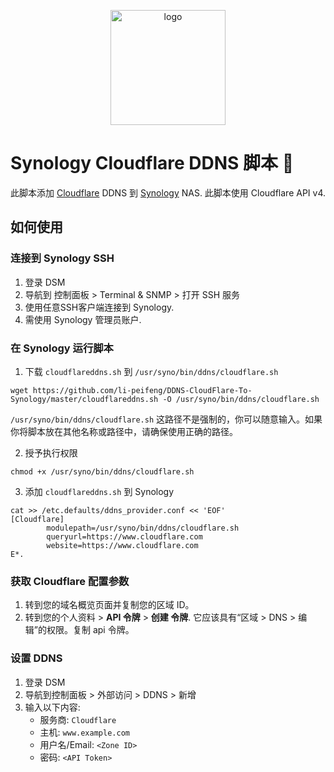 <p align="center">
  <a href="https://peifeng.li"><img width="184px" alt="logo" src="https://cdn.jsdelivr.net/gh/li-peifeng/static/logo.png" />
  </a>
</p>

# Synology Cloudflare DDNS 脚本 📜

此脚本添加 [Cloudflare](https://www.cloudflare.com/) DDNS 到 [Synology](https://www.synology.com/) NAS. 此脚本使用 Cloudflare API v4.

## 如何使用

### 连接到 Synology SSH

1. 登录 DSM
2. 导航到 控制面板 > Terminal & SNMP > 打开 SSH 服务
3. 使用任意SSH客户端连接到 Synology.
4. 需使用 Synology 管理员账户.

### 在 Synology 运行脚本

1. 下载 `cloudflareddns.sh` 到 `/usr/syno/bin/ddns/cloudflare.sh`

```
wget https://github.com/li-peifeng/DDNS-CloudFlare-To-Synology/master/cloudflareddns.sh -O /usr/syno/bin/ddns/cloudflare.sh
```

`/usr/syno/bin/ddns/cloudflare.sh` 这路径不是强制的，你可以随意输入。如果你将脚本放在其他名称或路径中，请确保使用正确的路径。

2. 授予执行权限

```
chmod +x /usr/syno/bin/ddns/cloudflare.sh
```

3. 添加 `cloudflareddns.sh` 到 Synology

```
cat >> /etc.defaults/ddns_provider.conf << 'EOF'
[Cloudflare]
        modulepath=/usr/syno/bin/ddns/cloudflare.sh
        queryurl=https://www.cloudflare.com
        website=https://www.cloudflare.com
E*.
```

### 获取 Cloudflare 配置参数

1. 转到您的域名概览页面并复制您的区域 ID。
2. 转到您的个人资料 > **API 令牌** > **创建 令牌**. 它应该具有“区域 > DNS > 编辑”的权限。复制 api 令牌。

### 设置 DDNS

1. 登录 DSM
2. 导航到控制面板 > 外部访问 > DDNS > 新增
3. 输入以下内容:
   - 服务商: `Cloudflare`
   - 主机: `www.example.com`
   - 用户名/Email: `<Zone ID>`
   - 密码: `<API Token>`
